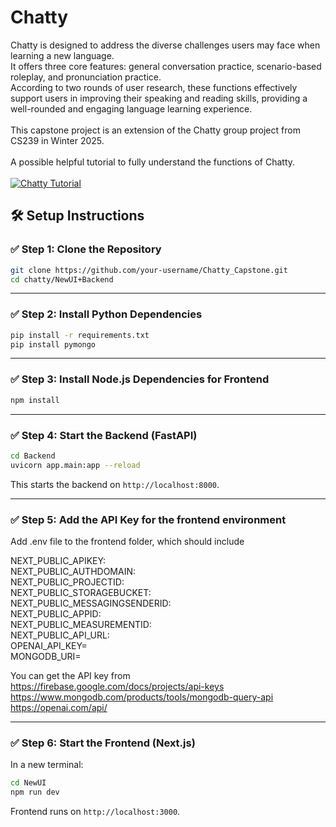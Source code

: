 # Chatty
Chatty is designed to address the diverse challenges users may face when learning a new language. <br />
It offers three core features: general conversation practice, scenario-based roleplay, and pronunciation practice. <br />
According to two rounds of user research, these functions effectively support users in improving their speaking and reading skills, providing a well-rounded and engaging language learning experience. <br/><br/>
This capstone project is an extension of the Chatty group project from CS239 in Winter 2025. <br/><br/>
A possible helpful tutorial to fully understand the functions of Chatty. <br/><br/>
[![Chatty Tutorial](https://www.thatdigitaldude.com/wp-content/uploads/2023/11/obot.png)](https://youtu.be/oDvERelzOFQ)

## 🛠️ Setup Instructions

### ✅ Step 1: Clone the Repository

```bash
git clone https://github.com/your-username/Chatty_Capstone.git
cd chatty/NewUI+Backend
```

---

### ✅ Step 2: Install Python Dependencies

```bash
pip install -r requirements.txt
pip install pymongo
```

---

### ✅ Step 3: Install Node.js Dependencies for Frontend

```bash
npm install
```

---

### ✅ Step 4: Start the Backend (FastAPI)

```bash
cd Backend
uvicorn app.main:app --reload
```

This starts the backend on `http://localhost:8000`.

---

### ✅ Step 5: Add the API Key for the frontend environment

Add .env file to the frontend folder, which should include

NEXT_PUBLIC_APIKEY: <br />
NEXT_PUBLIC_AUTHDOMAIN: <br />
NEXT_PUBLIC_PROJECTID: <br />
NEXT_PUBLIC_STORAGEBUCKET: <br />
NEXT_PUBLIC_MESSAGINGSENDERID: <br />
NEXT_PUBLIC_APPID: <br />
NEXT_PUBLIC_MEASUREMENTID: <br />
NEXT_PUBLIC_API_URL: <br />
OPENAI_API_KEY= <br />
MONGODB_URI= <br />

You can get the API key from <br />
https://firebase.google.com/docs/projects/api-keys <br />
https://www.mongodb.com/products/tools/mongodb-query-api <br />
https://openai.com/api/ <br />

---

### ✅ Step 6: Start the Frontend (Next.js)

In a new terminal:

```bash
cd NewUI
npm run dev
```

Frontend runs on `http://localhost:3000`.

